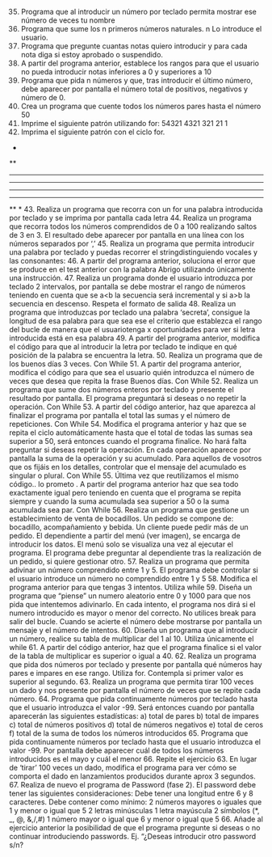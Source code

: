 35. Programa que al introducir un número por teclado permita mostrar ese número de veces tu nombre
36. Programa que sume los n primeros números naturales. n Lo introduce el usuario.
37. Programa que pregunte cuantas notas quiero introducir y para cada nota diga si estoy aprobado o suspendido.
38. A partir del programa anterior, establece los rangos para que el usuario no pueda introducir notas inferiores a 0 y superiores a 10
39. Programa que pida n números y que, tras introducir el último número, debe aparecer por pantalla el número total de positivos, negativos y número de 0.
40. Crea un programa que cuente todos los números pares hasta el número 50
41. Imprime el siguiente patrón utilizando for:
54321
4321
321
21
1
42. Imprima el siguiente patrón con el ciclo for. 
*
**
***
****
*****
***
**
*
43. Realiza un programa que recorra con un for una palabra introducida por teclado y se imprima por pantalla cada letra
44. Realiza un programa que recorra todos los números comprendidos de 0 a 100 realizando saltos de 3 en 3. El resultado debe aparecer por pantalla en una línea con los números separados por ‘,’
45. Realiza un programa que permita introducir una palabra por teclado y puedas recorrer el stringdistinguiendo vocales y las consonantes:
46. A partir del programa anterior, soluciona el error que se produce en el test anterior con la palabra Abrigo utilizando únicamente una instrucción.
47. Realiza un programa donde el usuario introduzca por teclado 2 intervalos, por pantalla se debe mostrar el rango de números teniendo en cuenta que se a<b la secuencia será incremental y si a>b la secuencia en descenso. Respeta el formato de salida
48. Realiza un programa que introduzcas por teclado una palabra ‘secreta’, consigue la longitud de esa palabra para que sea ese el criterio que establezca el rango del bucle de manera que el usuariotenga x oportunidades para ver si letra introducida está en esa palabra
49. A partir del programa anterior, modifica el código para que al introducir la letra por teclado te indique en qué posición de la palabra se encuentra la letra.
50. Realiza un programa que de los buenos días 3 veces. Con While
51. A partir del programa anterior, modifica el código para que sea el usuario quién introduzca el número de veces que desea que repita la frase Buenos días. Con While
52. Realiza un programa que sume dos números enteros por teclado y presente el resultado por pantalla. El programa preguntará si deseas o no repetir la operación. Con While
53. A partir del código anterior, haz que aparezca al finalizar el programa por pantalla el total las sumas y el número de repeticiones. Con While
54. Modifica el programa anterior y haz que se repita el ciclo automáticamente hasta que el total de todas las sumas sea superior a 50, será entonces cuando el programa finalice. No hará falta preguntar si deseas repetir la operación. En cada operación aparece por pantalla la suma de la operación y su acumulado. Para aquellos de vosotros que os fijáis en los detalles, controlar que el mensaje del acumulado es singular o plural. Con While
55. Última vez que reutilizamos el mismo código.. lo prometo . A partir del programa anterior haz que sea todo exactamente igual pero teniendo en cuenta que el programa se repita siempre y cuando la suma acumulada sea superior a 50 o la suma acumulada sea par. Con While
56. Realiza un programa que gestione un establecimiento de venta de bocadillos. Un pedido se compone de: bocadillo, acompañamiento y bebida. Un cliente puede pedir más de un pedido. El dependiente a partir del menú (ver imagen), se encarga de introducir los datos. El menú solo se visualiza una vez al ejecutar el programa. El programa debe preguntar al dependiente tras la realización de un pedido, si quiere gestionar otro. 
57. Realiza un programa que permita adivinar un número comprendido entre 1 y 5. El programa debe controlar si el usuario introduce un número no comprendido entre 1 y 5
58. Modifica el programa anterior para que tengas 3 intentos. Utiliza while
59. Diseña un programa que “piense” un numero aleatorio entre 0 y 1000 para que nos pida que intentemos adivinarlo. En cada intento, el programa nos dirá si el numero introducido es mayor o menor del correcto. No utilices break para salir del bucle. Cuando se acierte el número debe mostrarse por pantalla un mensaje y el número de intentos.
60. Diseña un programa que al introducir un número, realice su tabla de multiplicar del 1 al 10. Utiliza únicamente el while
61. A partir del código anterior, haz que el programa finalice si el valor de la tabla de multiplicar es superior o igual a 40.
62. Realiza un programa que pida dos números por teclado y presente por pantalla qué números hay pares e impares en ese rango. Utiliza for. Contempla si primer valor es superior al segundo.
63. Realiza un programa que permita tirar 100 veces un dado y nos presente por pantalla el número de veces que se repite cada número.
64. Programa que pida continuamente números por teclado hasta que el usuario introduzca el valor -99. Será entonces cuando por pantalla aparecerán las siguientes estadísticas:
a) total de pares
b) total de impares
c) total de números positivos
d) total de números negativos
e) total de ceros
f) total de la suma de todos los números introducidos
65. Programa que pida continuamente números por teclado hasta que el usuario introduzca el valor -99. Por pantalla debe aparecer cuál de todos los números introducidos es el mayo y cuál el menor
66. Repite el ejercicio 63. En lugar de ‘tirar’ 100 veces un dado, modifica el programa para ver cómo se comporta el dado en lanzamientos producidos durante aprox 3 segundos. 
67. Realiza de nuevo el programa de Password (fase 2). El password debe tener las siguientes consideraciones:
Debe tener una longitud entre 6 y 8 caracteres.
Debe contener como mínimo:
2 números mayores o iguales que 1 y menor o igual que 5
2 letras minúsculas
1 letra mayúscula
2 símbolos (*, _, @, &,/,#)
1 número mayor o igual que 6 y menor o igual que 5
66. Añade al ejercicio anterior la posibilidad de que el programa pregunte si deseas o no continuar introduciendo passwords. Ej. “¿Deseas introducir otro password s/n?
